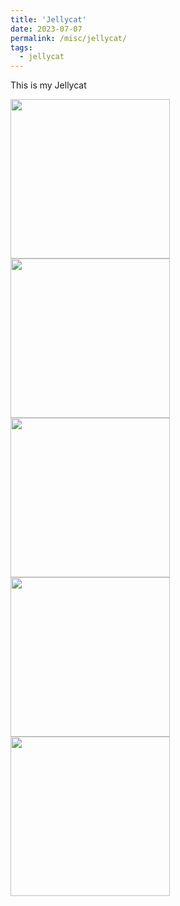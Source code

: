 ```yaml
---
title: 'Jellycat'
date: 2023-07-07
permalink: /misc/jellycat/
tags:
  - jellycat
---
```



This is my Jellycat



<img src="jellycat/jellycat1.jpg" style="float: left; margin-right: 10px; width: 255px;" />
<img src="../images/jellycat/jellycat2.jpg" style="float: left; margin-right: 10px; width: 255px;" />
<img src="../images/jellycat/jellycat3.jpg" style="float: left; margin-right: 10px; width: 255px;" />
<img src="../images/jellycat/jellycat4.jpg" style="float: left; margin-right: 10px; width: 255px;" />
<img src="../images/jellycat/jellycat5.jpg" style="float: left; margin-right: 10px; width: 255px;" />



<!-- 

<style>
  .image-container {
    float: left;
    margin-right: 10px;
  }

  .image-container img {
    max-width: 255px;
    height: auto;
  }
</style>

<div class="image-container">
  <img src="../images/pipilu/pipilu1.jpg" />
</div>

<div class="image-container">
  <img src="../images/pipilu/pipilu2.jpg" />
</div>

<div class="image-container">
  <img src="../images/pipilu/pipilu3.jpg" />
</div>

<div class="image-container">
  <img src="../images/pipilu/pipilu4.jpg" />
</div>

<div class="image-container">
  <img src="../images/pipilu/pipilu5.jpg" />
</div>

<div class="image-container">
  <img src="../images/pipilu/pipilu6.JPG" />
</div>

<div class="image-container">
  <img src="../images/pipilu/pipilu8.JPG" />
</div>

<div class="image-container">
  <img src="../images/pipilu/pipilu9.jpg" />
</div>



<div style="clear: both;"></div> 
 -->